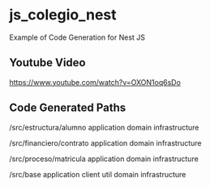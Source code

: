 # js_colegio_nest
Example of Code Generation for Nest JS

## Youtube Video
https://www.youtube.com/watch?v=OXON1oq6sDo

## Code Generated Paths

/src/estructura/alumno
    application
    domain
    infrastructure

/src/financiero/contrato
    application
    domain
    infrastructure

/src/proceso/matricula
    application
    domain
    infrastructure

/src/base
    application
    client
    util
    domain
    infrastructure
